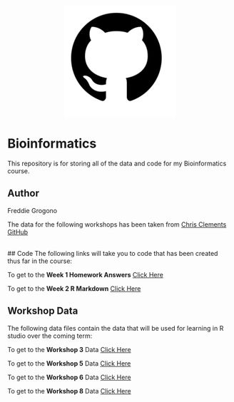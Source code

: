 <div align="center" width="100%">
    <img src=".\github_pic.png" width="250" alt="" />
</div>

# Bioinformatics
This repository is for storing all of the data and code for my Bioinformatics course. 

## Author
Freddie Grogono

The data for the following workshops has been taken from [Chris Clements GitHub](https://github.com/chrit88)

<div align="center" width="100%">
    <img src=".\matrix code.jpg" width="250" alt="" />
</div>
## Code
The following links will take you to code that has been created thus far in the course:

To get to the **Week 1 Homework Answers** [Click Here](Code/Week%201%20Code)

To get to the **Week 2 R Markdown** [Click Here](Code/R%20Markdown%20Cheat%20Sheet.Rmd)


## Workshop Data
The following data files contain the data that will be used for learning in R studio over the coming term:

To get to the **Workshop 3** Data [Click Here](Data/Workshop%203)

To get to the **Workshop 5** Data [Click Here](Data/Workshop%205)

To get to the **Workshop 6** Data [Click Here](Data/Workshop%206)

To get to the **Workshop 8** Data [Click Here](Data/Workshop%208)


